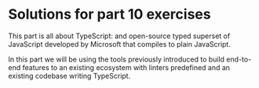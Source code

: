 # Solutions for part 10 exercises

This part is all about TypeScript: and open-source typed superset of JavaScript developed by Microsoft that compiles to plain JavaScript.

In this part we will be using the tools previously introduced to build end-to-end features to an existing ecosystem with linters predefined and an existing codebase writing TypeScript.
